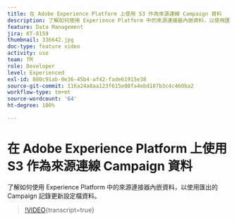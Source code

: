 ```yaml
---
title: 在 Adobe Experience Platform 上使用 S3 作為來源連線 Campaign 資料
description: 了解如何使用 Experience Platform 中的來源連接器內嵌資料，以使用匯出的 Campaign 記錄更新設定檔資料。
feature: Data Management
jira: KT-8159
thumbnail: 336642.jpg
doc-type: feature video
activity: use
team: TM
role: Developer
level: Experienced
exl-id: 880c91ab-0e36-45b4-af42-fade61915e38
source-git-commit: 116a24a8aa123f615e08fa4ebd187b3c4c460ba2
workflow-type: tm+mt
source-wordcount: '64'
ht-degree: 100%

---
```


# 在 Adobe Experience Platform 上使用 S3 作為來源連線 Campaign 資料

了解如何使用 Experience Platform 中的來源連接器內嵌資料，以使用匯出的 Campaign 記錄更新設定檔資料。

>[!VIDEO](https://video.tv.adobe.com/v/3452036?quality=12&learn=on&captions=chi_hant){transcript=true}
